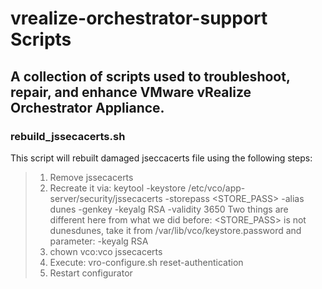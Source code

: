 # vrealize-orchestrator-support Scripts #

A collection of scripts used to troubleshoot, repair, and enhance VMware vRealize Orchestrator Appliance.
----------

### rebuild_jssecacerts.sh ###
This script will rebuilt damaged jseccacerts file using the following steps:
> 1. Remove jssecacerts
> 2. Recreate it via: keytool -keystore /etc/vco/app-server/security/jssecacerts -storepass <STORE_PASS>
> -alias dunes -genkey -keyalg RSA -validity 3650   Two things are different here from what we did before: <STORE_PASS> is not
> dunesdunes, take it from /var/lib/vco/keystore.password and parameter:
> -keyalg RSA
> 3. chown vco:vco jssecacerts
> 4. Execute: vro-configure.sh reset-authentication
> 5. Restart configurator
